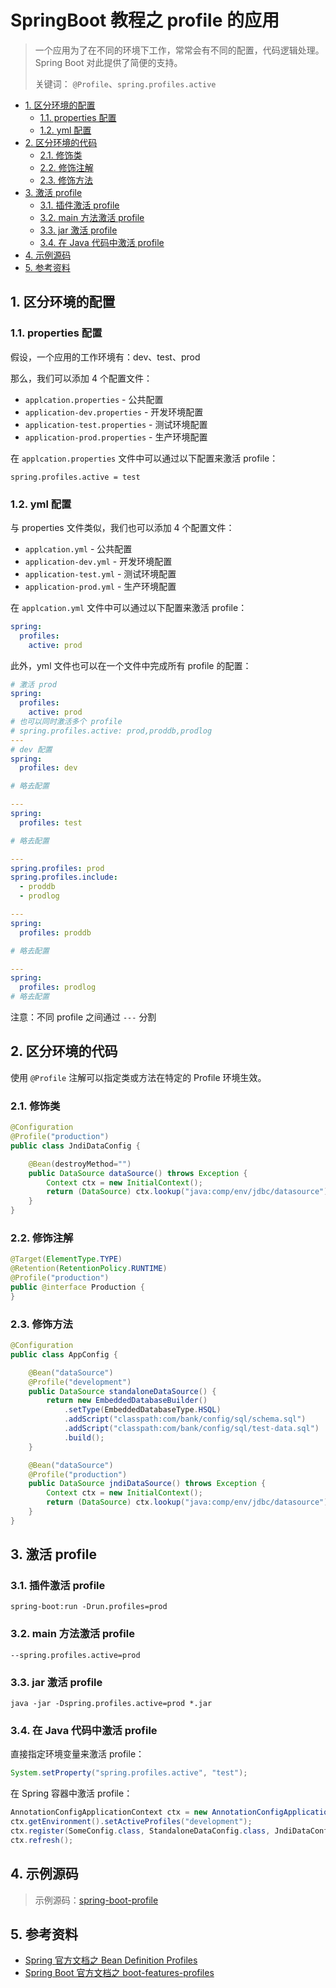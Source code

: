 # SpringBoot 教程之 profile 的应用

> 一个应用为了在不同的环境下工作，常常会有不同的配置，代码逻辑处理。Spring Boot 对此提供了简便的支持。
>
> 关键词： `@Profile`、`spring.profiles.active`

<!-- TOC depthFrom:2 depthTo:3 -->

- [1. 区分环境的配置](#1-区分环境的配置)
  - [1.1. properties 配置](#11-properties-配置)
  - [1.2. yml 配置](#12-yml-配置)
- [2. 区分环境的代码](#2-区分环境的代码)
  - [2.1. 修饰类](#21-修饰类)
  - [2.2. 修饰注解](#22-修饰注解)
  - [2.3. 修饰方法](#23-修饰方法)
- [3. 激活 profile](#3-激活-profile)
  - [3.1. 插件激活 profile](#31-插件激活-profile)
  - [3.2. main 方法激活 profile](#32-main-方法激活-profile)
  - [3.3. jar 激活 profile](#33-jar-激活-profile)
  - [3.4. 在 Java 代码中激活 profile](#34-在-java-代码中激活-profile)
- [4. 示例源码](#4-示例源码)
- [5. 参考资料](#5-参考资料)

<!-- /TOC -->

## 1. 区分环境的配置

### 1.1. properties 配置

假设，一个应用的工作环境有：dev、test、prod

那么，我们可以添加 4 个配置文件：

- `applcation.properties` - 公共配置
- `application-dev.properties` - 开发环境配置
- `application-test.properties` - 测试环境配置
- `application-prod.properties` - 生产环境配置

在 `applcation.properties` 文件中可以通过以下配置来激活 profile：

```properties
spring.profiles.active = test
```

### 1.2. yml 配置

与 properties 文件类似，我们也可以添加 4 个配置文件：

- `applcation.yml` - 公共配置
- `application-dev.yml` - 开发环境配置
- `application-test.yml` - 测试环境配置
- `application-prod.yml` - 生产环境配置

在 `applcation.yml` 文件中可以通过以下配置来激活 profile：

```yml
spring:
  profiles:
    active: prod
```

此外，yml 文件也可以在一个文件中完成所有 profile 的配置：

```yml
# 激活 prod
spring:
  profiles:
    active: prod
# 也可以同时激活多个 profile
# spring.profiles.active: prod,proddb,prodlog
---
# dev 配置
spring:
  profiles: dev

# 略去配置

---
spring:
  profiles: test

# 略去配置

---
spring.profiles: prod
spring.profiles.include:
  - proddb
  - prodlog

---
spring:
  profiles: proddb

# 略去配置

---
spring:
  profiles: prodlog
# 略去配置
```

注意：不同 profile 之间通过 `---` 分割

## 2. 区分环境的代码

使用 `@Profile` 注解可以指定类或方法在特定的 Profile 环境生效。

### 2.1. 修饰类

```java
@Configuration
@Profile("production")
public class JndiDataConfig {

    @Bean(destroyMethod="")
    public DataSource dataSource() throws Exception {
        Context ctx = new InitialContext();
        return (DataSource) ctx.lookup("java:comp/env/jdbc/datasource");
    }
}
```

### 2.2. 修饰注解

```java
@Target(ElementType.TYPE)
@Retention(RetentionPolicy.RUNTIME)
@Profile("production")
public @interface Production {
}
```

### 2.3. 修饰方法

```java
@Configuration
public class AppConfig {

    @Bean("dataSource")
    @Profile("development")
    public DataSource standaloneDataSource() {
        return new EmbeddedDatabaseBuilder()
            .setType(EmbeddedDatabaseType.HSQL)
            .addScript("classpath:com/bank/config/sql/schema.sql")
            .addScript("classpath:com/bank/config/sql/test-data.sql")
            .build();
    }

    @Bean("dataSource")
    @Profile("production")
    public DataSource jndiDataSource() throws Exception {
        Context ctx = new InitialContext();
        return (DataSource) ctx.lookup("java:comp/env/jdbc/datasource");
    }
}
```

## 3. 激活 profile

### 3.1. 插件激活 profile

```
spring-boot:run -Drun.profiles=prod
```

### 3.2. main 方法激活 profile

```
--spring.profiles.active=prod
```

### 3.3. jar 激活 profile

```
java -jar -Dspring.profiles.active=prod *.jar
```

### 3.4. 在 Java 代码中激活 profile

直接指定环境变量来激活 profile：

```java
System.setProperty("spring.profiles.active", "test");
```

在 Spring 容器中激活 profile：

```java
AnnotationConfigApplicationContext ctx = new AnnotationConfigApplicationContext();
ctx.getEnvironment().setActiveProfiles("development");
ctx.register(SomeConfig.class, StandaloneDataConfig.class, JndiDataConfig.class);
ctx.refresh();
```

## 4. 示例源码

> 示例源码：[spring-boot-profile](https://github.com/dunwu/spring-boot-tutorial/tree/master/spring-boot-profile)

## 5. 参考资料

- [Spring 官方文档之 Bean Definition Profiles](https://docs.spring.io/spring/docs/current/spring-framework-reference/core.html#beans-definition-profiles)
- [Spring Boot 官方文档之 boot-features-profiles](https://docs.spring.io/spring-boot/docs/current/reference/htmlsingle/#boot-features-profiles)

